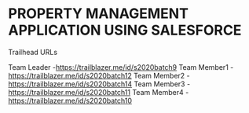 # PROPERTY MANAGEMENT APPLICATION USING SALESFORCE

Trailhead URLs

Team Leader  -https://trailblazer.me/id/s2020batch9
Team Member1 -https://trailblazer.me/id/s2020batch12
Team Member2 -https://trailblazer.me/id/s2020batch14
Team Member3 -https://trailblazer.me/id/s2020batch11
Team Member4 -https://trailblazer.me/id/s2020batch10
